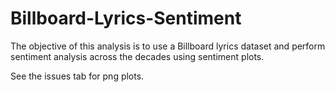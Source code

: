 # Billboard-Lyrics-Sentiment

The objective of this analysis is to use a Billboard lyrics dataset and perform sentiment analysis across the decades using sentiment plots.

See the issues tab for png plots.
